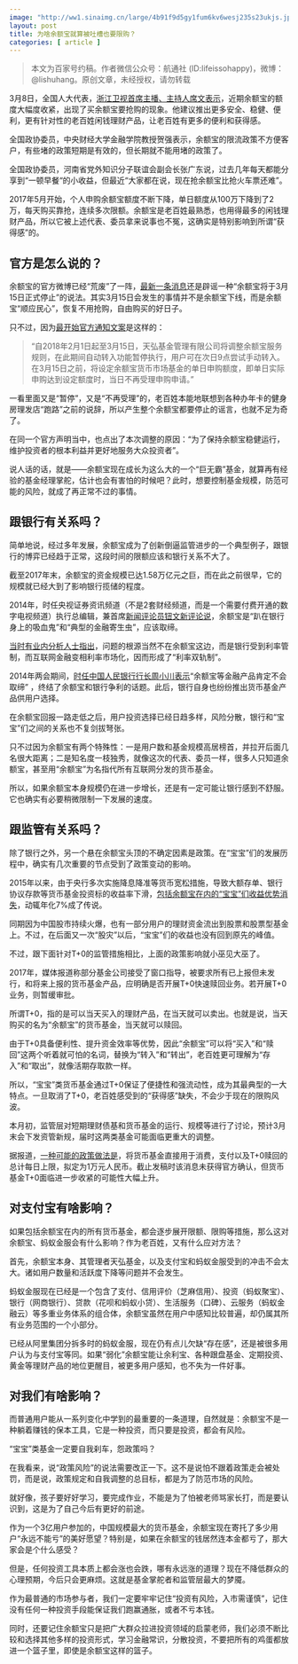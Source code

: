 ```yaml
---
image: "http://ww1.sinaimg.cn/large/4b91f9d5gy1fum6kv6wesj235s23ukjs.jpg"
layout: post
title: 为啥余额宝就算被吐槽也要限购？
categories: [ article ]
---
```


> 本文为百家号约稿。作者微信公众号：航通社 (ID:lifeissohappy)，微博：@lishuhang。原创文章，未经授权，请勿转载

3月8日，全国人大代表，[浙江卫视首席主播、主持人席文表示](http://industry.people.com.cn/n1/2018/0309/c413883-29858853.html)，近期余额宝的额度大幅度收紧，出现了买余额宝要抢购的现象。他建议推出更多安全、稳健、便利，更有针对性的老百姓闲钱理财产品，让老百姓有更多的便利和获得感。

全国政协委员，中央财经大学金融学院教授贺强表示，余额宝的限流政策不方便客户，有些堵的政策短期是有效的，但长期就不能用堵的政策了。

全国政协委员，河南省党外知识分子联谊会副会长张广东说，过去几年每天都能分享到“一顿早餐“的小收益，但最近“大家都在说，现在抢余额宝比抢火车票还难”。

2017年5月开始，个人申购余额宝额度不断下降，单日额度从100万下降到了2万，每天购买靠抢，连续多次限额。余额宝是老百姓最熟悉，也用得最多的闲钱理财产品，所以它被上述代表、委员拿来说事也不冤，这确实是特别影响到所谓“获得感”的。

## 官方是怎么说的？

余额宝的官方微博已经“荒废”了一阵，[最新一条消息](https://weibo.com/3535450414/G1IoroP9k)还是辟谣一种“余额宝将于3月15日正式停止”的说法。其实3月15日会发生的事情并不是余额宝下线，而是余额宝“顺应民心”，恢复不用抢购，自由购买的好日子。

只不过，因为[最开始官方通知文案](https://cshall.alipay.com/lab/help_detail.htm?help_id=257946)是这样的：

> “自2018年2月1日起至3月15日，天弘基金管理有限公司将调整余额宝服务规则，在此期间自动转入功能暂停执行，用户可在次日9点尝试手动转入。在3月15日之前，将设定余额宝货币市场基金的单日申购额度，即单日实际申购达到设定额度时，当日不再受理申购申请。”

一看里面又是“暂停”，又是“不再受理”的，老百姓本能地联想到各种办年卡的健身房理发店“跑路”之前的说辞，所以产生整个余额宝都要停止的谣言，也就不足为奇了。

在同一个官方声明当中，也点出了本次调整的原因：“为了保持余额宝稳健运行，维护投资者的根本利益并更好地服务大众投资者”。

说人话的话，就是——余额宝现在成长为这么大的一个“巨无霸”基金，就算再有经验的基金经理掌舵，估计也会有害怕的时候吧？此时，想要控制基金规模，防范可能的风险，就成了再正常不过的事情。

## 跟银行有关系吗？

简单地说，经过多年发展，余额宝成为了创新倒逼监管进步的一个典型例子，跟银行的博弈已经趋于正常，这段时间的限额应该和银行关系不大了。

截至2017年末，余额宝的资金规模已达1.58万亿元之巨，而在此之前很早，它的规模就已经大到了影响银行揽储的程度。

2014年，时任央视证券资讯频道（不是2套财经频道，而是一个需要付费开通的数字电视频道）执行总编辑，兼首席[新闻评论员钮文新评论说](http://it.people.com.cn/n/2014/0222/c1009-24435039.html)，余额宝是“趴在银行身上的吸血鬼”和“典型的金融寄生虫”，应该取缔。

[当时有业内分析人士指出](http://finance.people.com.cn/n/2014/0224/c70846-24448819.html)，问题的根源当然不在余额宝这边，而是银行受到利率管制，而互联网金融变相利率市场化，因而形成了“利率双轨制”。

2014年两会期间，[时任中国人民银行行长周小川表示](http://www.people.com.cn/n/2014/0304/c376550-24527416.html)“余额宝等金融产品肯定不会取缔” ，终结了余额宝和银行争利的话题。此后，银行自身也纷纷推出货币基金产品供用户选择。

在余额宝回报一路走低之后，用户投资选择已经日趋多样，风险分散，银行和“宝宝”们之间的关系也不复剑拔弩张。

只不过因为余额宝有两个特殊性：一是用户数和基金规模高居榜首，并拉开后面几名很大距离；二是知名度一枝独秀，就像这次的代表、委员一样，很多人只知道余额宝，甚至用“余额宝”为名指代所有互联网分发的货币基金。

所以，如果余额宝本身规模仍在进一步增长，还是有一定可能让银行感到不舒服。它也确实有必要稍微限制一下发展的速度。

## 跟监管有关系吗？

除了银行之外，另一个悬在余额宝头顶的不确定因素是政策。在“宝宝”们的发展历程中，确实有几次重要的节点受到了政策变动的影响。

2015年以来，由于央行多次实施降息降准等货币宽松措施，导致大额存单、银行协议存款等货币基金投资标的收益率下滑，[包括余额宝在内的“宝宝”们收益优势消失](http://finance.sina.com.cn/roll/2017-09-23/doc-ifymesii5069724.shtml)，动辄年化7%成了传说。

同期因为中国股市持续火爆，也有一部分用户的理财资金流出到股票和股票型基金上。不过，在后面又一次“股灾”以后，“宝宝”们的收益也没有回到原先的峰值。

不过，跟下面针对T+0的监管措施相比，上面的政策影响就小巫见大巫了。

2017年，媒体报道称部分基金公司接受了窗口指导，被要求所有已上报但未发行，和将来上报的货币基金产品，应明确是否开展T+0快速赎回业务。若开展T+0业务，则暂缓审批。

所谓T+0，指的是可以当天买入的理财产品，在当天就可以卖出。也就是说，当天购买的名为“余额宝”的货币基金，当天就可以赎回。

由于T+0具备便利性、提升资金效率等优势，因此“余额宝”可以将“买入”和“赎回”这两个听着就可怕的名词，替换为“转入”和“转出”，老百姓更可理解为“存入”和“取出”，就像活期存取款一样。

所以，“宝宝”类货币基金通过T+0保证了便捷性和强流动性，成为其最典型的一大特点。一旦取消了T+0，老百姓感受到的“获得感”缺失，不会少于现在的限购风波。

本月初，监管层对短期理财债基和货币基金的运行、规模等进行了讨论，预计3月末会下发资管新规，届时这两类基金可能面临更重大的调整。

据报道，[一种可能的政策做法是](http://news.sina.com.cn/c/2018-03-09/doc-ifysauxh9409563.shtml)，将货币基金直接用于消费，支付以及T+0赎回的总计每日上限，拟定为1万元人民币。截止发稿时该消息未获得官方确认，但货币基金T+0面临进一步收紧的可能性大幅上升。

## 对支付宝有啥影响？

如果包括余额宝在内的所有货币基金，都会逐步展开限额、限购等措施，那么这对余额宝、蚂蚁金服会有什么影响？作为老百姓，又有什么应对方法？

首先，余额宝本身、其管理者天弘基金，以及支付宝和蚂蚁金服受到的冲击不会太大。诸如用户数量和活跃度下降等问题并不会发生。

蚂蚁金服现在已经是一个包含了支付、信用评价（芝麻信用）、投资（蚂蚁聚宝）、银行（网商银行）、贷款（花呗和蚂蚁小贷）、生活服务（口碑）、云服务（蚂蚁金融云）等多重业务体系的组合体，余额宝虽然在用户中感知比较普遍，却仍属其所有业务范围的一个小部分。

已经从阿里集团分拆多时的蚂蚁金服，现在仍有点儿欠缺“存在感”，还是被很多用户认为与支付宝等同。如果“弱化”余额宝能让余利宝、各种跟盘基金、定期投资、黄金等理财产品的地位更醒目，被更多用户感知，也不失为一件好事。

## 对我们有啥影响？

而普通用户能从一系列变化中学到的最重要的一条道理，自然就是：余额宝不是一种躺着赚钱的保本工具，它是一种投资，而只要是投资，都会有风险。

“宝宝”类基金一定要自我刹车，怨政策吗？

在我看来，说“政策风险”的说法需要改正一下。这不是说怕不跟着政策走会被处罚，而是说，政策规定和自我调整的总目标，都是为了防范市场的风险。

就好像，孩子要好好学习，要完成作业，不能是为了怕被老师骂家长打，而是要认识到，这是为了自己今后有更好的前途。

作为一个3亿用户参加的，中国规模最大的货币基金，余额宝现在寄托了多少用户“永远不能亏”的美好愿望？特别是，如果在余额宝的钱居然连本金都亏了，那大家会是个什么感受？

但是，任何投资工具本质上都会涨也会跌，哪有永远涨的道理？现在不降低群众的心理预期，今后只会更麻烦。这就是基金掌舵者和监管层最大的梦魇。

作为最普通的市场参与者，我们一定要牢牢记住“投资有风险，入市需谨慎”，记住没有任何一种投资手段能保证我们跑赢通胀，或者不亏本钱。

同时，还要记住余额宝只是把广大群众拉进投资领域的启蒙老师，我们必须不断比较和选择其他多样的投资形式，学习金融常识，分散投资，不要把所有的鸡蛋都放进一个篮子里，即使是余额宝这样的篮子。